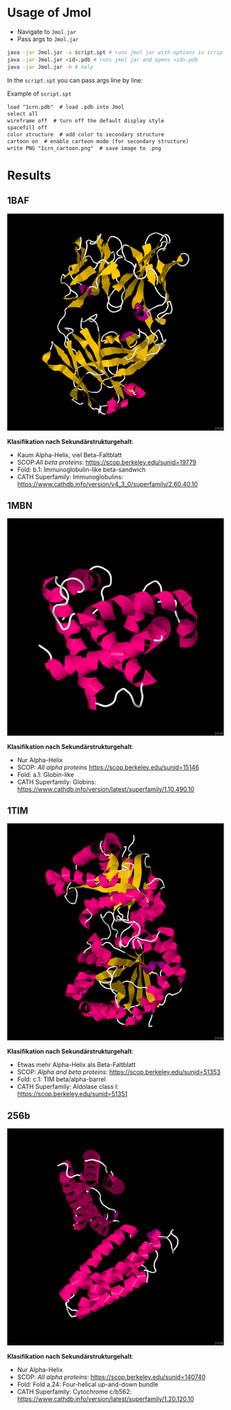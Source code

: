 # Usage of Jmol
- Navigate to `Jmol.jar`
- Pass args to `Jmol.jar`
```bash
java -jar Jmol.jar -s script.spt # runs jmol jar with options in script.spt
java -jar Jmol.jar <id>.pdb # runs jmol jar and opens <id>.pdb
java -jar Jmol.jar -h # help 
```

In the `script.spt` you can pass args line by line:

Example of `script.spt`
```
load "1crn.pdb"  # load .pdb into Jmol
select all 
wireframe off  # turn off the default display style
spacefill off  
color structure  # add color to secondary structure
cartoon on  # enable cartoon mode (for secondary structure)
write PNG "1crn_cartoon.png"  # save image to .png
```

# Results
## 1BAF
![1BAF](./results/1BAF.png)

**Klasifikation nach Sekundärstrukturgehalt**:
- Kaum Alpha-Helix, viel Beta-Faltblatt
- SCOP:*All beta proteins*: https://scop.berkeley.edu/sunid=19779
- Fold:  b.1: Immunoglobulin-like beta-sandwich
- CATH Superfamily: Immunoglobulins: https://www.cathdb.info/version/v4_3_0/superfamily/2.60.40.10

## 1MBN
![1MBN](./results/1MBN.png)

**Klasifikation nach Sekundärstrukturgehalt**:
- Nur Alpha-Helix
- SCOP: *All alpha proteins* https://scop.berkeley.edu/sunid=15146
- Fold:  a.1: Globin-like 
- CATH Superfamily: Globins: https://www.cathdb.info/version/latest/superfamily/1.10.490.10 

## 1TIM
![1TIM](./results/1TIM.png)

**Klasifikation nach Sekundärstrukturgehalt**:
- Etwas mehr Alpha-Helix als Beta-Faltblatt
- SCOP: *Alpha and beta proteins*: https://scop.berkeley.edu/sunid=51353 
- Fold: c.1: TIM beta/alpha-barrel
- CATH Superfamily: Aldolase class I: https://scop.berkeley.edu/sunid=51351
 
## 256b
![256b](./results/256b.png)

**Klasifikation nach Sekundärstrukturgehalt**:
- Nur Alpha-Helix
- SCOP: *All alpha proteins*: https://scop.berkeley.edu/sunid=140740
- Fold: Fold a.24: Four-helical up-and-down bundle
- CATH Superfamily: Cytochrome c/b562: https://www.cathdb.info/version/latest/superfamily/1.20.120.10
